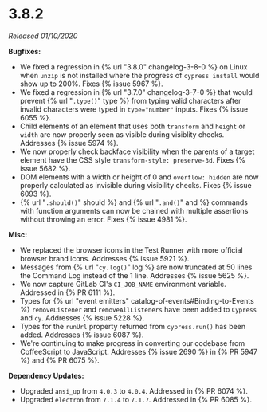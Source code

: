 # 3.8.2

*Released 01/10/2020*

**Bugfixes:**

- We fixed a regression in {% url "3.8.0" changelog-3-8-0 %} on Linux when `unzip` is not installed where the progress of `cypress install` would show up to 200%. Fixes {% issue 5967 %}.
- We fixed a regression in {% url "3.7.0" changelog-3-7-0 %} that would prevent {% url "`.type()`" type %} from typing valid characters after invalid characters were typed in `type="number"` inputs. Fixes {% issue 6055 %}.
- Child elements of an element that uses both `transform` and `height` or `width` are now properly seen as visible during visiblity checks. Addresses {% issue 5974 %}.
- We now properly check backface visibility when the parents of a target element have the CSS style `transform-style: preserve-3d`. Fixes {% issue 5682 %}.
- DOM elements with a width or height of 0 and `overflow: hidden` are now properly calculated as invisible during visibility checks. Fixes {% issue 6093 %}.
- {% url "`.should()`" should %} and {% url "`.and()`" and %} commands with function arguments can now be chained with multiple assertions without throwing an error. Fixes {% issue 4981 %}.

**Misc:**

- We replaced the browser icons in the Test Runner with more official browser brand icons. Addresses {% issue 5921 %}.
- Messages from {% url "`cy.log()`" log %} are now truncated at 50 lines the Command Log instead of the 1 line. Addresses {% issue 5625 %}.
- We now capture GitLab CI's `CI_JOB_NAME` environment variable. Addressed in {% PR 6111 %}.
- Types for {% url "event emitters" catalog-of-events#Binding-to-Events %} `removeListener` and `removeAllListeners` have been added to `Cypress` and `cy`. Addresses {% issue 5228 %}.
- Types for the `runUrl` property returned from `cypress.run()` has been added. Addresses {% issue 6087 %}.
- We're continuing to make progress in converting our codebase from CoffeeScript to JavaScript. Addresses {% issue 2690 %} in {% PR 5947 %} and {% PR 6075 %}.

**Dependency Updates:**

- Upgraded `ansi_up` from `4.0.3` to `4.0.4`. Addressed in {% PR 6074 %}.
- Upgraded `electron` from `7.1.4` to `7.1.7`. Addressed in {% PR 6085 %}.
